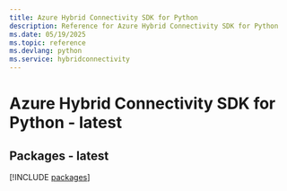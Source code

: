 ```yaml
---
title: Azure Hybrid Connectivity SDK for Python
description: Reference for Azure Hybrid Connectivity SDK for Python
ms.date: 05/19/2025
ms.topic: reference
ms.devlang: python
ms.service: hybridconnectivity
---
```

# Azure Hybrid Connectivity SDK for Python - latest
## Packages - latest
[!INCLUDE [packages](hybrid-connectivity-index.md)]